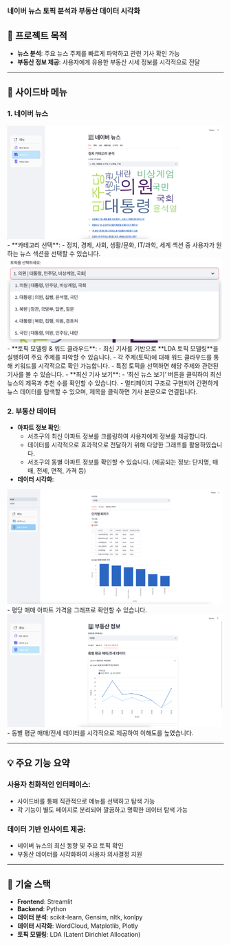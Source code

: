 # <h3>네이버 뉴스 토픽 분석과 부동산 데이터 시각화</h2>

## 🚀 프로젝트 목적
- **뉴스 분석**: 주요 뉴스 주제를 빠르게 파악하고 관련 기사 확인 가능
- **부동산 정보 제공**: 사용자에게 유용한 부동산 시세 정보를 시각적으로 전달

---

## 📂 사이드바 메뉴
### 1. 네이버 뉴스
<img src="./project/assets/2.png" alt="이미지" width="500">
- **카테고리 선택**:
  - 정치, 경제, 사회, 생활/문화, IT/과학, 세계 섹션 중 사용자가 원하는 뉴스 섹션을 선택할 수 있습니다.
  <img src="./project/assets/3.png" alt="이미지" width="500">
- **토픽 모델링 & 워드 클라우드**:
  - 최신 기사를 기반으로 **LDA 토픽 모델링**을 실행하여 주요 주제를 파악할 수 있습니다.
  - 각 주제(토픽)에 대해 워드 클라우드를 통해 키워드를 시각적으로 확인 가능합니다.
  - 특정 토픽을 선택하면 해당 주제와 관련된 기사를 볼 수 있습니다.
- **최신 기사 보기**:
  - ‘최신 뉴스 보기’ 버튼을 클릭하여 최신 뉴스의 제목과 추천 수를 확인할 수 있습니다.
  - 멀티페이지 구조로 구현되어 간편하게 뉴스 데이터를 탐색할 수 있으며, 제목을 클릭하면 기사 본문으로 연결됩니다.

### 2. 부동산 데이터
- **아파트 정보 확인**:
  - 서초구의 최신 아파트 정보를 크롤링하여 사용자에게 정보를 제공합니다.
  - 데이터를 시각적으로 효과적으로 전달하기 위해 다양한 그래프를 활용하였습니다.
  - 서초구의 동별 아파트 정보를 확인할 수 있습니다. (제공되는 정보: 단지명, 매매, 전세, 면적, 가격 등)
- **데이터 시각화**:
<img src="./project/assets/4.png" alt="이미지" width="500">
  - 평당 매매 아파트 가격을 그래프로 확인할 수 있습니다.
  <img src="./project/assets/5.png" alt="이미지" width="500">
  - 동별 평균 매매/전세 데이터를 시각적으로 제공하여 이해도를 높였습니다.

---

## 💡 주요 기능 요약
### 사용자 친화적인 인터페이스:
- 사이드바를 통해 직관적으로 메뉴를 선택하고 탐색 가능
- 각 기능이 별도 페이지로 분리되어 깔끔하고 명확한 데이터 탐색 가능

### 데이터 기반 인사이트 제공:
- 네이버 뉴스의 최신 동향 및 주요 토픽 확인
- 부동산 데이터를 시각화하여 사용자 의사결정 지원

---

## 🔧 기술 스택
- **Frontend**: Streamlit  
- **Backend**: Python  
- **데이터 분석**: scikit-learn, Gensim, nltk, konlpy  
- **데이터 시각화**: WordCloud, Matplotlib, Plotly  
- **토픽 모델링**: LDA (Latent Dirichlet Allocation)
